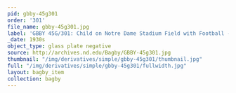 ```yaml
---
pid: gbby-45g301
order: '301'
file_name: gbby-45g301.jpg
label: 'GBBY 45G/301: Child on Notre Dame Stadium Field with Football - c1930s'
_date: 1930s
object_type: glass plate negative
source: http://archives.nd.edu/Bagby/GBBY-45g301.jpg
thumbnail: "/img/derivatives/simple/gbby-45g301/thumbnail.jpg"
full: "/img/derivatives/simple/gbby-45g301/fullwidth.jpg"
layout: bagby_item
collection: bagby
---
```


